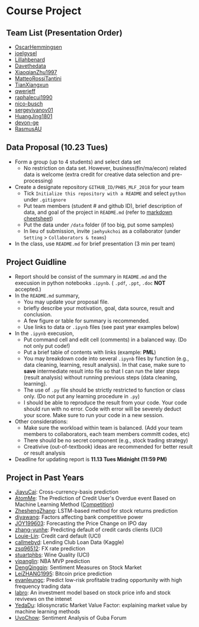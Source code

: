 # Course Project

## Team List (Presentation Order)
* [OscarHemmingsen](https://github.com/OscarHemmingsen/PHBS_MLF_2018)
* [joelgysel](https://github.com/joelgysel/PHBS_MLF_2018)
* [Lillahbenard](https://github.com/Lillahbenard/GITHUB_Lillahbenard-PHBS_MLF_2018)
* [Davethedata](https://github.com/Davethedata/PHBS_MLF_2018)
* [XiaoqianZhu1997](https://github.com/XiaoqianZhu1997/PHBS_MLF_2018)
* [MatteoRossiTantini](https://github.com/MatteoRossiTantini/PHBS_MLF_2018)
* [TianXiangxun](https://github.com/TianXiangxun/PHBS_MLF_2018)
* [qwerjeff](https://github.com/qwerjeff/PHBS_MLF_2018)
* [raphalecui1990](https://github.com/raphalecui1990/PHBS_MLF_2018)
* [nico-busch](https://github.com/nico-busch/PHBS_MLF_2018)
* [sergeyivanov01](https://github.com/sergeyivanov01/PHBS_MLF_2018)
* [HuangJing1801](https://github.com/HuangJing1801/PHBS_MLF_2018)
* [devon-ge](https://github.com/devon-ge/PHBS_MLF_2018)
* [RasmusAU](https://github.com/RasmusAU/GITHUB_ID-PHBS_MLF_2018)

## Data Proposal (__10.23 Tues__)
* Form a group (up to 4 students) and select data set
  * No restriction on data set. However, business(fin/ma/econ) related data is welcome (extra credit for creative data selection and pre-processing)
* Create a designate repository `GITHUB_ID/PHBS_MLF_2018` for your team
  * Tick `Initialize this repository with a README` and select `python` under `.gitignore` 
  * Put team members (student # and github ID), brief description of data, and goal of the project in `README.md` (refer to [markdown cheetsheet](https://guides.github.com/features/mastering-markdown/))
  * Put the data under `/data` folder (if too big, put some samples)
  * In lieu of submission, invite `jaehyukchoi` as a collaborator (under `Setting` > `Collaborators & teams`)
* In the class, use `README.md` for brief presentation (3 min per team)

## Project Guidline
* Report should be consist of the summary in `README.md` and the execusion in python notebooks `.ipynb`.  ( `.pdf`, `.ppt`, `.doc` __NOT__ accepted.)
* In the `README.md` summary, 
  * You may update your proposal file.
  * briefly describe your motivation, goal, data source, result and conclusion.
  * A few figure or table for summary is recommended.
  * Use links to data or `.ipynb` files (see past year examples below)
* In the `.ipynb` execusion, 
  * Put command cell and edit cell (comments) in a balanced way. (Do not only put code!)
  * Put a brief table of contents with links (example: __PML__)
  * You may breakdown code into several `.ipynb` files by function (e.g., data cleaning, learning, result analysis). In that case, make sure to __save__ intermediate result into file so that I can run the later steps (result analysis) without running previous steps (data cleaning, learning).
  * The use of `.py` file should be strictly restricted to function or class only. (Do not put any learning procedure in `.py`)
  * I should be able to reproduce the result from your code. Your code should run with no error. Code with error will be severely deduct your score. Make sure to run your code in a new session.
* Other considerations:
  * Make sure the workload within team is balanced. (Add your team members to collaborators, each team members committ codes, etc)
  * There should be no secret component (e.g., stock trading strategy)
  * Creativive (out-of-textbook) ideas are recommended for better result or result analysis
* Deadline for updating report is __11.13 Tues Midnight (11:59 PM)__

## Project in Past Years
* [JiayuCai](https://github.com/JiayuCai/2016.M3.TQF-ML.cross-currecy-basis): Cross-currency-basis prediction
* [AtomMe](https://github.com/AtomMe/PHBS_TQFML/tree/master/Project/Credit): The Prediction of Credit User's Overdue event Based on Machine Learning Method ([Competition](https://open.chinaums.com/#/intro))
* [ZheshengZhang](https://github.com/ZheshengZhang/ZheshengZhang-PHBS_TQFML-Project): LSTM-based method for stock returns prediction
* [diyawang](https://github.com/diyawang/PHBS_TQFML): Factors affecting bank competitive power
* [JOY199603](https://github.com/JOY199603/2017.M3.TQF-Forcasting-price-change-on-IPO-day): Forecasting the Price Change on IPO day
* [zhang-yunhe](https://github.com/zhang-yunhe/PHBS_TQFML-Project): Predicting default of credit cards clients (UCI)
* [Louie-Lin](https://github.com/Louie-Lin/PHBS_TQFML/tree/master/Project): Credit card default (UCI)
* [callmebyd](https://github.com/callmebyd/PHBS_TQFML/tree/master/Project): Lending Club Loan Data (Kaggle)
* [zsq96512](https://github.com/zsq96512/zsq96512-PHBS_TQFML-Project): FX rate prediction
* [stuartphbs](https://github.com/stuartphbs/PHBS_TQFML-/tree/master/Project): Wine Quality (UCI)
* [yipanglin](https://github.com/yipanglin/PHBS_TQFML/tree/master/Project): NBA MVP prediction
* [DengQingqin](https://github.com/DengQingqin/PHBS_TQFML-Sentiment-Measures-on-Stock-Market): Sentiment Measures on Stock Market
* [LeiZHANG1995](https://github.com/LeiZHANG1995/PHBS_TQFML/tree/master/Project): Bitcoin price prediction
* [evanleungc](https://github.com/evanleungc/PHBS_TQFML/blob/master/Project): Predict low-risk profitable trading opportunity with high frequency trading data
* [labro](https://github.com/labro/PHBS_TQFML/tree/master/Project): An investment model based on stock price info and stock revivews on the intenet
* [YedaDu](https://github.com/YedaDu/PHBS_TQFML_Project): Idiosyncratic Market Value Factor: explaining market value by machine learning methods
* [UvoChow](https://github.com/UvoChow/PHBS_TQFML/tree/master/Project): Sentiment Analysis of Guba Forum
